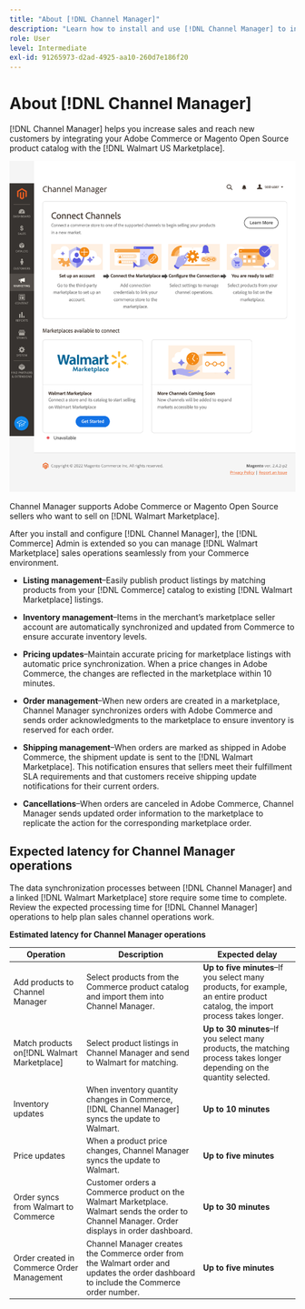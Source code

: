 ```yaml
---
title: "About [!DNL Channel Manager]"
description: "Learn how to install and use [!DNL Channel Manager] to integrate Adobe Commerce and Magento Open Source stores with third-party marketplaces and create a sales channel to manage Marketplace listings, pricing, inventory, and sales seamlessly from your Commerce Admin."
role: User
level: Intermediate
exl-id: 91265973-d2ad-4925-aa10-260d7e186f20
---
```


# About [!DNL Channel Manager]

[!DNL Channel Manager] helps you increase sales and reach new customers by integrating your Adobe Commerce or Magento Open Source product catalog with the [!DNL Walmart US Marketplace].

![[!DNL Channel Manager] extension Admin view](assets/channel-manager-home.png)

Channel Manager supports Adobe Commerce or Magento Open Source sellers who want to sell on [!DNL Walmart Marketplace].

After you install and configure [!DNL Channel Manager], the [!DNL Commerce] Admin is extended so you can manage [!DNL Walmart Marketplace] sales operations seamlessly from your Commerce environment.

* **Listing management**–Easily publish product listings by matching products from your [!DNL Commerce] catalog to existing [!DNL Walmart Marketplace] listings.

* **Inventory management**–Items in the merchant’s marketplace seller account are automatically synchronized and updated from Commerce to ensure accurate inventory levels.

* **Pricing updates**–Maintain accurate pricing for marketplace listings with automatic price synchronization. When a price changes in Adobe Commerce, the changes are reflected in the marketplace within 10 minutes.

* **Order management**–When new orders are created in a marketplace, Channel Manager synchronizes orders with Adobe Commerce and sends order acknowledgments to the marketplace to ensure inventory is reserved for each order.

* **Shipping management**–When orders are marked as shipped in Adobe Commerce, the shipment update is sent to the [!DNL Walmart Marketplace]. This notification ensures that sellers meet their fulfillment SLA requirements and that customers receive shipping update notifications for their current orders.

* **Cancellations**–When orders are canceled in Adobe Commerce, Channel Manager sends updated order information to the marketplace to replicate the action for the corresponding marketplace order.

## Expected latency for Channel Manager operations

The data synchronization processes between [!DNL Channel Manager] and a linked [!DNL Walmart Marketplace] store require some time to complete. Review the expected processing time for [!DNL Channel Manager] operations to help plan sales channel operations work.

**Estimated latency for Channel Manager operations**

| **Operation**                               | **Description**                                                                                                                               | **Expected delay**                                                                                                           |
|---------------------------------------------|-----------------------------------------------------------------------------------------------------------------------------------------------|------------------------------------------------------------------------------------------------------------------------------|
| Add products to Channel Manager             | Select products from the Commerce product catalog and import them into Channel Manager.                                                       | **Up to five minutes**–If you select many products, for example, an entire product catalog, the import process takes longer. |
| Match products on[!DNL Walmart Marketplace] | Select product listings in Channel Manager and send to Walmart for matching.                                                                  | **Up to 30 minutes**–If you select many products, the matching process takes longer depending on the quantity selected.      |
| Inventory updates                           | When inventory quantity changes in Commerce, [!DNL Channel Manager] syncs the update to Walmart.                                              | **Up to 10 minutes**                                                                                                         |
| Price updates                               | When a product price changes, Channel Manager syncs the update to Walmart.                                                                    | **Up to five minutes**                                                                                                       |
| Order syncs from Walmart to Commerce        | Customer orders a Commerce product on the Walmart Marketplace. Walmart sends the order to Channel Manager. Order displays in order dashboard. | **Up to 30 minutes**                                                                                                         |
| Order created in Commerce Order Management  | Channel Manager creates the Commerce order from the Walmart order and updates the order dashboard to include the Commerce order number.       | **Up to five minutes**                                                                                                       |

